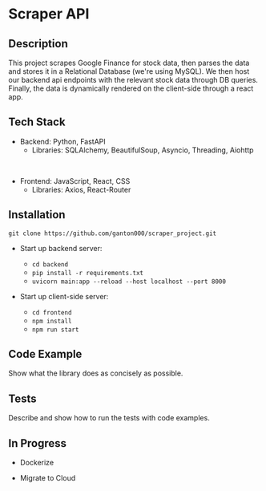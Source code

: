 # Scraper API

## Description

This project scrapes Google Finance for stock data, then parses the data and stores it in a Relational Database (we're using MySQL).
We then host our backend api endpoints with the relevant stock data through DB queries. Finally, the data is dynamically rendered on the client-side through a react app.

## Tech Stack

*	Backend: Python, FastAPI
	*	Libraries: SQLAlchemy, BeautifulSoup, Asyncio, Threading, Aiohttp

<br>

*	Frontend: JavaScript, React, CSS
	*	Libraries:	Axios, React-Router

## Installation

`git clone https://github.com/ganton000/scraper_project.git`

*	Start up backend server:
	*	`cd backend`
	*	`pip install -r requirements.txt`
	*	`uvicorn main:app --reload --host localhost --port 8000`

*	Start up client-side server:
	*	`cd frontend`
	*	`npm install`
	*	`npm run start`


## Code Example

Show what the library does as concisely as possible.

## Tests

Describe and show how to run the tests with code examples.

## In Progress

*	Dockerize

*	Migrate to Cloud
